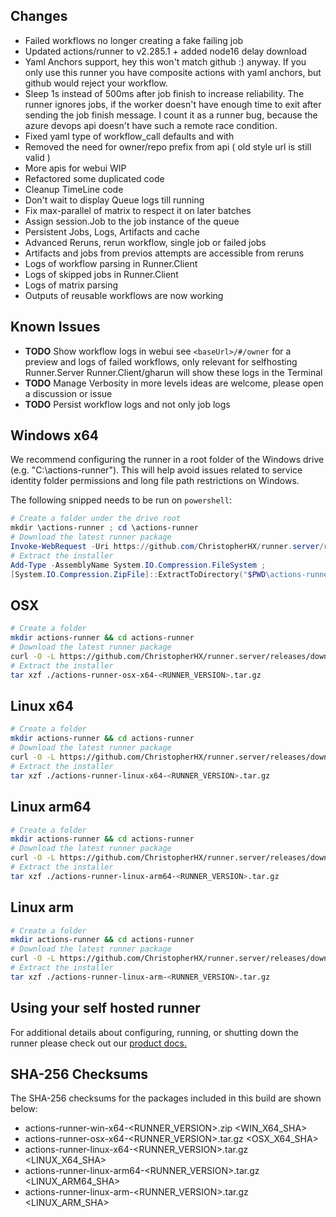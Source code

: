 ## Changes
- Failed workflows no longer creating a fake failing job
- Updated actions/runner to v2.285.1 + added node16 delay download
- Yaml Anchors support, hey this won't match github :) anyway. If you only use this runner you have composite actions with yaml anchors, but github would reject your workflow.
- Sleep 1s instead of 500ms after job finish to increase reliability.
  The runner ignores jobs, if the worker doesn't have enough time to exit after sending the job finish message. I count it as a runner bug, because the azure devops api doesn't have such a remote race condition.
- Fixed yaml type of workflow_call defaults and with
- Removed the need for owner/repo prefix from api ( old style url is still valid )
- More apis for webui WIP
- Refactored some duplicated code
- Cleanup TimeLine code
- Don't wait to display Queue logs till running
- Fix max-parallel of matrix to respect it on later batches
- Assign session.Job to the job instance of the queue
- Persistent Jobs, Logs, Artifacts and cache
- Advanced Reruns, rerun workflow, single job or failed jobs
- Artifacts and jobs from previos attempts are accessible from reruns
- Logs of workflow parsing in Runner.Client
- Logs of skipped jobs in Runner.Client
- Logs of matrix parsing
- Outputs of reusable workflows are now working

## Known Issues

- **TODO** Show workflow logs in webui see `<baseUrl>/#/owner` for a preview and logs of failed workflows, only relevant for selfhosting Runner.Server
  Runner.Client/gharun will show these logs in the Terminal
- **TODO** Manage Verbosity in more levels ideas are welcome, please open a discussion or issue
- **TODO** Persist workflow logs and not only job logs

## Windows x64
We recommend configuring the runner in a root folder of the Windows drive (e.g. "C:\actions-runner"). This will help avoid issues related to service identity folder permissions and long file path restrictions on Windows.

The following snipped needs to be run on `powershell`:
``` powershell
# Create a folder under the drive root
mkdir \actions-runner ; cd \actions-runner
# Download the latest runner package
Invoke-WebRequest -Uri https://github.com/ChristopherHX/runner.server/releases/download/v<RUNNER_VERSION>/actions-runner-win-x64-<RUNNER_VERSION>.zip -OutFile actions-runner-win-x64-<RUNNER_VERSION>.zip
# Extract the installer
Add-Type -AssemblyName System.IO.Compression.FileSystem ;
[System.IO.Compression.ZipFile]::ExtractToDirectory("$PWD\actions-runner-win-x64-<RUNNER_VERSION>.zip", "$PWD")
```

## OSX

``` bash
# Create a folder
mkdir actions-runner && cd actions-runner
# Download the latest runner package
curl -O -L https://github.com/ChristopherHX/runner.server/releases/download/v<RUNNER_VERSION>/actions-runner-osx-x64-<RUNNER_VERSION>.tar.gz
# Extract the installer
tar xzf ./actions-runner-osx-x64-<RUNNER_VERSION>.tar.gz
```

## Linux x64

``` bash
# Create a folder
mkdir actions-runner && cd actions-runner
# Download the latest runner package
curl -O -L https://github.com/ChristopherHX/runner.server/releases/download/v<RUNNER_VERSION>/actions-runner-linux-x64-<RUNNER_VERSION>.tar.gz
# Extract the installer
tar xzf ./actions-runner-linux-x64-<RUNNER_VERSION>.tar.gz
```

## Linux arm64

``` bash
# Create a folder
mkdir actions-runner && cd actions-runner
# Download the latest runner package
curl -O -L https://github.com/ChristopherHX/runner.server/releases/download/v<RUNNER_VERSION>/actions-runner-linux-arm64-<RUNNER_VERSION>.tar.gz
# Extract the installer
tar xzf ./actions-runner-linux-arm64-<RUNNER_VERSION>.tar.gz
```

## Linux arm

``` bash
# Create a folder
mkdir actions-runner && cd actions-runner
# Download the latest runner package
curl -O -L https://github.com/ChristopherHX/runner.server/releases/download/v<RUNNER_VERSION>/actions-runner-linux-arm-<RUNNER_VERSION>.tar.gz
# Extract the installer
tar xzf ./actions-runner-linux-arm-<RUNNER_VERSION>.tar.gz
```

## Using your self hosted runner
For additional details about configuring, running, or shutting down the runner please check out our [product docs.](https://help.github.com/en/actions/automating-your-workflow-with-github-actions/adding-self-hosted-runners)

## SHA-256 Checksums

The SHA-256 checksums for the packages included in this build are shown below:

- actions-runner-win-x64-<RUNNER_VERSION>.zip <!-- BEGIN SHA win-x64 --><WIN_X64_SHA><!-- END SHA win-x64 -->
- actions-runner-osx-x64-<RUNNER_VERSION>.tar.gz <!-- BEGIN SHA osx-x64 --><OSX_X64_SHA><!-- END SHA osx-x64 -->
- actions-runner-linux-x64-<RUNNER_VERSION>.tar.gz <!-- BEGIN SHA linux-x64 --><LINUX_X64_SHA><!-- END SHA linux-x64 -->
- actions-runner-linux-arm64-<RUNNER_VERSION>.tar.gz <!-- BEGIN SHA linux-arm64 --><LINUX_ARM64_SHA><!-- END SHA linux-arm64 -->
- actions-runner-linux-arm-<RUNNER_VERSION>.tar.gz <!-- BEGIN SHA linux-arm --><LINUX_ARM_SHA><!-- END SHA linux-arm -->

